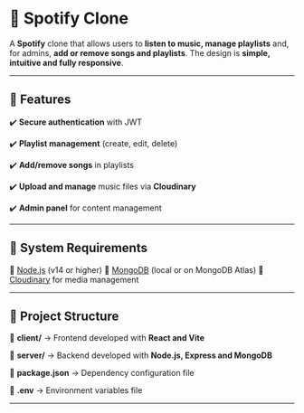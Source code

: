 # 🎵 Spotify Clone

A **Spotify** clone that allows users to **listen to music, manage playlists** and, for admins, **add or remove songs and playlists**. The design is **simple, intuitive and fully responsive**.

---

## 🚀 Features

✔️ **Secure authentication** with JWT

✔️ **Playlist management** (create, edit, delete)

✔️ **Add/remove songs** in playlists

✔️ **Upload and manage** music files via **Cloudinary**

✔️ **Admin panel** for content management

---

## 🔧 System Requirements

🔹 [Node.js](https://nodejs.org/) (v14 or higher)
🔹 [MongoDB](https://www.mongodb.com/) (local or on MongoDB Atlas)
🔹 [Cloudinary](https://cloudinary.com/) for media management

---

## 📂 Project Structure

📁 **client/** → Frontend developed with **React and Vite**

📁 **server/** → Backend developed with **Node.js, Express and MongoDB**

📜 **package.json** → Dependency configuration file

🔧 **.env** → Environment variables file

---
